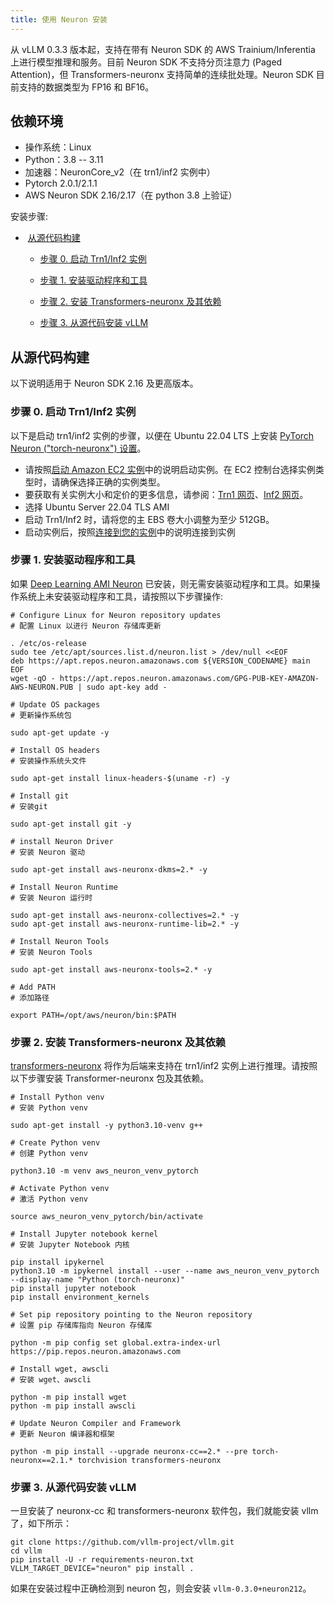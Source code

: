 ```yaml
---
title: 使用 Neuron 安装
---
```



从 vLLM 0.3.3 版本起，支持在带有 Neuron SDK 的 AWS Trainium/Inferentia 上进行模型推理和服务。目前 Neuron SDK 不支持分页注意力 (Paged Attention)，但 Transformers-neuronx 支持简单的连续批处理。Neuron SDK 目前支持的数据类型为 FP16 和 BF16。


## 依赖环境

* 操作系统：Linux
* Python：3.8 -- 3.11
* 加速器：NeuronCore_v2（在 trn1/inf2 实例中）
* Pytorch 2.0.1/2.1.1
* AWS Neuron SDK 2.16/2.17（在 python 3.8 上验证）


安装步骤:


*  [从源代码构建](#从源代码构建)

   * [步骤 0. 启动 Trn1/Inf2 实例](#步骤-0-启动-trn1inf2-实例)

   * [步骤 1. 安装驱动程序和工具](#步骤-1-安装驱动程序和工具)

   * [步骤 2. 安装 Transformers-neuronx 及其依赖](#步骤-2-安装-transformers-neuronx-及其依赖)

   * [步骤 3. 从源代码安装 vLLM](#步骤-3-从源代码安装-vllm)

##

## 从源代码构建

以下说明适用于 Neuron SDK 2.16 及更高版本。


### 步骤 0. 启动 Trn1/Inf2 实例

以下是启动 trn1/inf2 实例的步骤，以便在 Ubuntu 22.04 LTS 上安装 [PyTorch Neuron ("torch-neuronx") 设置](https://awsdocs-neuron.readthedocs-hosted.com/en/latest/general/setup/neuron-setup/pytorch/neuronx/ubuntu/torch-neuronx-ubuntu22.html)。

* 请按照[启动 Amazon EC2 实例](https://docs.aws.amazon.com/AWSEC2/latest/UserGuide/EC2_GetStarted.html#ec2-launch-instance)中的说明启动实例。在 EC2 控制台选择实例类型时，请确保选择正确的实例类型。
* 要获取有关实例大小和定价的更多信息，请参阅：[Trn1 网页](https://aws.amazon.com/ec2/instance-types/trn1/)、[Inf2 网页](https://aws.amazon.com/ec2/instance-types/inf2/)。
* 选择 Ubuntu Server 22.04 TLS AMI
* 启动 Trn1/Inf2 时，请将您的主 EBS 卷大小调整为至少 512GB。
* 启动实例后，按照[连接到您的实例](https://docs.aws.amazon.com/AWSEC2/latest/UserGuide/AccessingInstancesLinux.html)中的说明连接到实例


### 步骤 1. 安装驱动程序和工具

如果 [Deep Learning AMI Neuron](https://docs.aws.amazon.com/dlami/latest/devguide/appendix-ami-release-notes.html) 已安装，则无需安装驱动程序和工具。如果操作系统上未安装驱动程序和工具，请按照以下步骤操作:

```plain
# Configure Linux for Neuron repository updates
# 配置 Linux 以进行 Neuron 存储库更新

. /etc/os-release
sudo tee /etc/apt/sources.list.d/neuron.list > /dev/null <<EOF
deb https://apt.repos.neuron.amazonaws.com ${VERSION_CODENAME} main
EOF
wget -qO - https://apt.repos.neuron.amazonaws.com/GPG-PUB-KEY-AMAZON-AWS-NEURON.PUB | sudo apt-key add -

# Update OS packages
# 更新操作系统包

sudo apt-get update -y

# Install OS headers
# 安装操作系统头文件

sudo apt-get install linux-headers-$(uname -r) -y

# Install git
# 安装git

sudo apt-get install git -y

# install Neuron Driver
# 安装 Neuron 驱动

sudo apt-get install aws-neuronx-dkms=2.* -y

# Install Neuron Runtime
# 安装 Neuron 运行时

sudo apt-get install aws-neuronx-collectives=2.* -y
sudo apt-get install aws-neuronx-runtime-lib=2.* -y

# Install Neuron Tools
# 安装 Neuron Tools

sudo apt-get install aws-neuronx-tools=2.* -y

# Add PATH
# 添加路径

export PATH=/opt/aws/neuron/bin:$PATH
```


### 步骤 2. 安装 Transformers-neuronx 及其依赖

[transformers-neuronx](https://github.com/aws-neuron/transformers-neuronx) 将作为后端来支持在 trn1/inf2 实例上进行推理。请按照以下步骤安装 Transformer-neuronx 包及其依赖。

```plain
# Install Python venv
# 安装 Python venv

sudo apt-get install -y python3.10-venv g++

# Create Python venv
# 创建 Python venv

python3.10 -m venv aws_neuron_venv_pytorch

# Activate Python venv
# 激活 Python venv

source aws_neuron_venv_pytorch/bin/activate

# Install Jupyter notebook kernel
# 安装 Jupyter Notebook 内核

pip install ipykernel
python3.10 -m ipykernel install --user --name aws_neuron_venv_pytorch --display-name "Python (torch-neuronx)"
pip install jupyter notebook
pip install environment_kernels

# Set pip repository pointing to the Neuron repository
# 设置 pip 存储库指向 Neuron 存储库

python -m pip config set global.extra-index-url https://pip.repos.neuron.amazonaws.com

# Install wget, awscli
# 安装 wget、awscli

python -m pip install wget
python -m pip install awscli

# Update Neuron Compiler and Framework
# 更新 Neuron 编译器和框架

python -m pip install --upgrade neuronx-cc==2.* --pre torch-neuronx==2.1.* torchvision transformers-neuronx
```


### 步骤 3. 从源代码安装 vLLM

一旦安装了 neuronx-cc 和 transformers-neuronx 软件包，我们就能安装 vllm 了，如下所示：

```plain
git clone https://github.com/vllm-project/vllm.git
cd vllm
pip install -U -r requirements-neuron.txt
VLLM_TARGET_DEVICE="neuron" pip install .
```


如果在安装过程中正确检测到 neuron 包，则会安装 `vllm-0.3.0+neuron212`。
